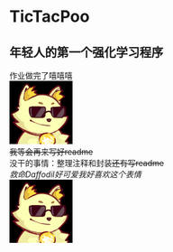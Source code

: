 # TicTacPoo
## 年轻人的第一个强化学习程序  
作业做完了嘻嘻嘻  
![cat_cool](./cat_cool.png)  
~~我等会再来写好readme~~  
没干的事情：整理注释和封装~~还有写readme~~  
*救命Daffodil好可爱我好喜欢这个表情*  
![cat_cool](./cat_cool.png)  
